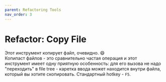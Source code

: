 ```yaml
---
parent: Refactoring Tools
nav_order: 3
---
```


# Refactor: Copy File

Этот инструмент копирует файл, очевидно. :smile:<br>
Копипаст файлов - это сравнительно частая операция и этот инструмент имеет одну приятную особенность: для его вызова не надо "переходить" в file tree - каретка ввода может находится внутри файла, который вы хотите скопировать. Стандартный hotkey - `F5`.
